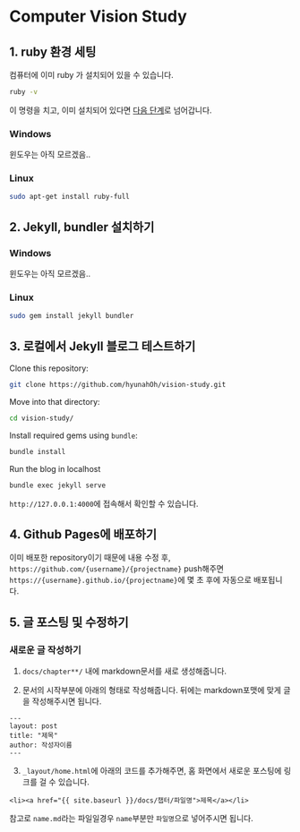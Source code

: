 # Computer Vision Study

## 1. ruby 환경 세팅

컴퓨터에 이미 ruby 가 설치되어 있을 수 있습니다.

```bash
ruby -v
```
이 명령을 치고, 이미 설치되어 있다면 [다음 단계](#second)로 넘어갑니다.

### Windows
윈도우는 아직 모르겠음..

### Linux
```bash
sudo apt-get install ruby-full
```


## <div id="second">2. Jekyll, bundler 설치하기<div>
### Windows
윈도우는 아직 모르겠음..

### Linux
```bash
sudo gem install jekyll bundler
```

## 3. 로컬에서 Jekyll 블로그 테스트하기

Clone this repository: 
```bash
git clone https://github.com/hyunahOh/vision-study.git
```

Move into that directory:
```bash
cd vision-study/
```

Install required gems using `bundle`:
```bash
bundle install
```

Run the blog in localhost
```bash
bundle exec jekyll serve
```

`http://127.0.0.1:4000`에 접속해서 확인할 수 있습니다.

## 4. Github Pages에 배포하기

이미 배포한 repository이기 때문에 내용 수정 후, `https://github.com/{username}/{projectname}` push해주면 `https://{username}.github.io/{projectname}`에 몇 초 후에 자동으로 배포됩니다.

## 5. 글 포스팅 및 수정하기

### 새로운 글 작성하기
1. `docs/chapter**/` 내에 markdown문서를 새로 생성해줍니다.

2. 문서의 시작부분에 아래의 형태로 작성해줍니다. 뒤에는 markdown포맷에 맞게 글을 작성해주시면 됩니다.
```
---
layout: post
title: "제목"
author: 작성자이름
---
```

3. `_layout/home.html`에 아래의 코드를 추가해주면, 홈 화면에서 새로운 포스팅에 링크를 걸 수 있습니다.
```
<li><a href="{{ site.baseurl }}/docs/챕터/파일명">제목</a></li>
```
참고로 `name.md`라는 파일일경우 `name`부분만 `파일명`으로 넣어주시면 됩니다.